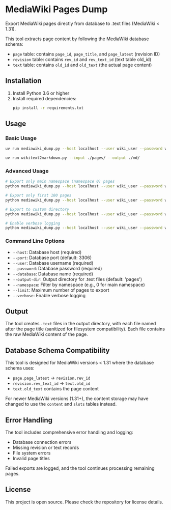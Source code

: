 # MediaWiki Pages Dump

Export MediaWiki pages directly from database to .text files (MediaWiki < 1.31).

This tool extracts page content by following the MediaWiki database schema:
- `page` table: contains `page_id`, `page_title`, and `page_latest` (revision ID)
- `revision` table: contains `rev_id` and `rev_text_id` (text table old_id)
- `text` table: contains `old_id` and `old_text` (the actual page content)

## Installation

1. Install Python 3.6 or higher
2. Install required dependencies:
   ```bash
   pip install -r requirements.txt
   ```

## Usage

### Basic Usage

```bash
uv run mediawiki_dump.py --host localhost --user wiki_user --password wiki_pass --database wikidb

uv run wikitext2markdown.py --input ./pages/ --output ./md/
```

### Advanced Usage

```bash
# Export only main namespace (namespace 0) pages
python mediawiki_dump.py --host localhost --user wiki_user --password wiki_pass --database wikidb --namespace 0

# Export only first 100 pages
python mediawiki_dump.py --host localhost --user wiki_user --password wiki_pass --database wikidb --limit 100

# Export to custom directory
python mediawiki_dump.py --host localhost --user wiki_user --password wiki_pass --database wikidb --output-dir /path/to/output

# Enable verbose logging
python mediawiki_dump.py --host localhost --user wiki_user --password wiki_pass --database wikidb --verbose
```

### Command Line Options

- `--host`: Database host (required)
- `--port`: Database port (default: 3306)
- `--user`: Database username (required)
- `--password`: Database password (required)
- `--database`: Database name (required)
- `--output-dir`: Output directory for .text files (default: 'pages')
- `--namespace`: Filter by namespace (e.g., 0 for main namespace)
- `--limit`: Maximum number of pages to export
- `--verbose`: Enable verbose logging

## Output

The tool creates `.text` files in the output directory, with each file named after the page title (sanitized for filesystem compatibility). Each file contains the raw MediaWiki content of the page.

## Database Schema Compatibility

This tool is designed for MediaWiki versions < 1.31 where the database schema uses:
- `page.page_latest` → `revision.rev_id`
- `revision.rev_text_id` → `text.old_id`
- `text.old_text` contains the page content

For newer MediaWiki versions (1.31+), the content storage may have changed to use the `content` and `slots` tables instead.

## Error Handling

The tool includes comprehensive error handling and logging:
- Database connection errors
- Missing revision or text records
- File system errors
- Invalid page titles

Failed exports are logged, and the tool continues processing remaining pages.

## License

This project is open source. Please check the repository for license details.
